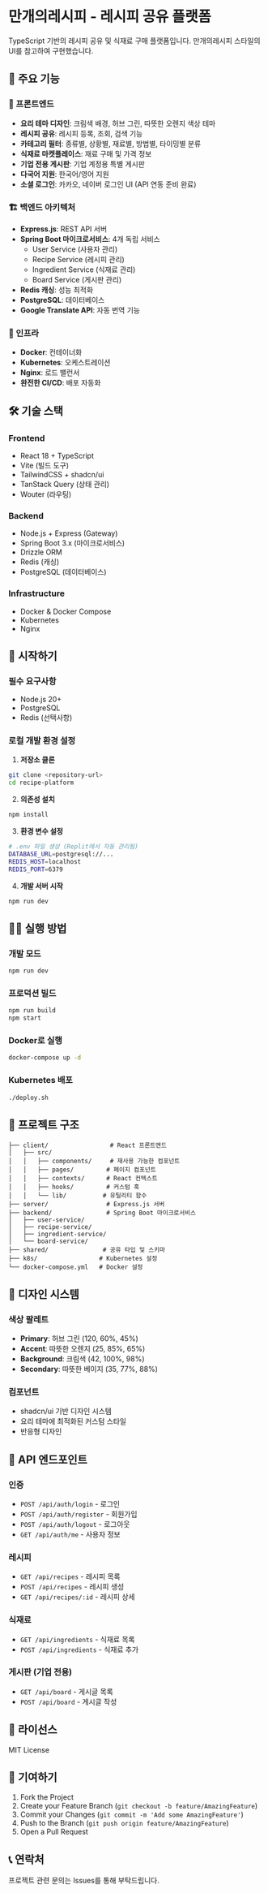 # 만개의레시피 - 레시피 공유 플랫폼

TypeScript 기반의 레시피 공유 및 식재료 구매 플랫폼입니다. 만개의레시피 스타일의 UI를 참고하여 구현했습니다.

## 🍳 주요 기능

### 📱 프론트엔드
- **요리 테마 디자인**: 크림색 배경, 허브 그린, 따뜻한 오렌지 색상 테마
- **레시피 공유**: 레시피 등록, 조회, 검색 기능
- **카테고리 필터**: 종류별, 상황별, 재료별, 방법별, 타이밍별 분류
- **식재료 마켓플레이스**: 재료 구매 및 가격 정보
- **기업 전용 게시판**: 기업 계정용 특별 게시판
- **다국어 지원**: 한국어/영어 지원
- **소셜 로그인**: 카카오, 네이버 로그인 UI (API 연동 준비 완료)

### 🏗️ 백엔드 아키텍처
- **Express.js**: REST API 서버
- **Spring Boot 마이크로서비스**: 4개 독립 서비스
  - User Service (사용자 관리)
  - Recipe Service (레시피 관리)
  - Ingredient Service (식재료 관리) 
  - Board Service (게시판 관리)
- **Redis 캐싱**: 성능 최적화
- **PostgreSQL**: 데이터베이스
- **Google Translate API**: 자동 번역 기능

### 🐳 인프라
- **Docker**: 컨테이너화
- **Kubernetes**: 오케스트레이션
- **Nginx**: 로드 밸런서
- **완전한 CI/CD**: 배포 자동화

## 🛠️ 기술 스택

### Frontend
- React 18 + TypeScript
- Vite (빌드 도구)
- TailwindCSS + shadcn/ui
- TanStack Query (상태 관리)
- Wouter (라우팅)

### Backend
- Node.js + Express (Gateway)
- Spring Boot 3.x (마이크로서비스)
- Drizzle ORM
- Redis (캐싱)
- PostgreSQL (데이터베이스)

### Infrastructure
- Docker & Docker Compose
- Kubernetes
- Nginx

## 🚀 시작하기

### 필수 요구사항
- Node.js 20+
- PostgreSQL
- Redis (선택사항)

### 로컬 개발 환경 설정

1. **저장소 클론**
```bash
git clone <repository-url>
cd recipe-platform
```

2. **의존성 설치**
```bash
npm install
```

3. **환경 변수 설정**
```bash
# .env 파일 생성 (Replit에서 자동 관리됨)
DATABASE_URL=postgresql://...
REDIS_HOST=localhost
REDIS_PORT=6379
```

4. **개발 서버 시작**
```bash
npm run dev
```

## 🏃‍♂️ 실행 방법

### 개발 모드
```bash
npm run dev
```

### 프로덕션 빌드
```bash
npm run build
npm start
```

### Docker로 실행
```bash
docker-compose up -d
```

### Kubernetes 배포
```bash
./deploy.sh
```

## 📁 프로젝트 구조

```
├── client/                 # React 프론트엔드
│   ├── src/
│   │   ├── components/     # 재사용 가능한 컴포넌트
│   │   ├── pages/         # 페이지 컴포넌트
│   │   ├── contexts/      # React 컨텍스트
│   │   ├── hooks/         # 커스텀 훅
│   │   └── lib/          # 유틸리티 함수
├── server/                # Express.js 서버
├── backend/               # Spring Boot 마이크로서비스
│   ├── user-service/
│   ├── recipe-service/
│   ├── ingredient-service/
│   └── board-service/
├── shared/               # 공유 타입 및 스키마
├── k8s/                 # Kubernetes 설정
└── docker-compose.yml   # Docker 설정
```

## 🎨 디자인 시스템

### 색상 팔레트
- **Primary**: 허브 그린 (120, 60%, 45%)
- **Accent**: 따뜻한 오렌지 (25, 85%, 65%)
- **Background**: 크림색 (42, 100%, 98%)
- **Secondary**: 따뜻한 베이지 (35, 77%, 88%)

### 컴포넌트
- shadcn/ui 기반 디자인 시스템
- 요리 테마에 최적화된 커스텀 스타일
- 반응형 디자인

## 🔧 API 엔드포인트

### 인증
- `POST /api/auth/login` - 로그인
- `POST /api/auth/register` - 회원가입
- `POST /api/auth/logout` - 로그아웃
- `GET /api/auth/me` - 사용자 정보

### 레시피
- `GET /api/recipes` - 레시피 목록
- `POST /api/recipes` - 레시피 생성
- `GET /api/recipes/:id` - 레시피 상세

### 식재료
- `GET /api/ingredients` - 식재료 목록
- `POST /api/ingredients` - 식재료 추가

### 게시판 (기업 전용)
- `GET /api/board` - 게시글 목록
- `POST /api/board` - 게시글 작성

## 📝 라이선스

MIT License

## 🤝 기여하기

1. Fork the Project
2. Create your Feature Branch (`git checkout -b feature/AmazingFeature`)
3. Commit your Changes (`git commit -m 'Add some AmazingFeature'`)
4. Push to the Branch (`git push origin feature/AmazingFeature`)
5. Open a Pull Request

## 📞 연락처

프로젝트 관련 문의는 Issues를 통해 부탁드립니다.